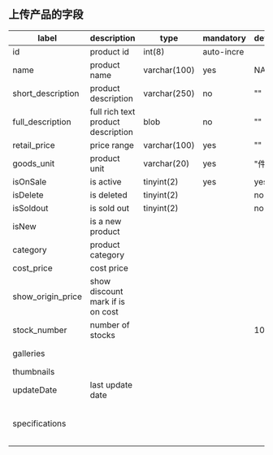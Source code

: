 ## 上传产品的字段

| label             | description                        | type         | mandatory  | default | comment                   |
|-------------------|------------------------------------|--------------|------------|---------|---------------------------|
| id                | product id                         | int(8)       | auto-incre |         |                           |
| name              | product name                       | varchar(100) | yes        | NA      |                           |
| short_description | product description                | varchar(250) | no         | ""      |                           |
| full_description  | full rich text product description | blob         | no         | ""      | rich text                 |
| retail_price      | price range                        | varchar(100) | yes        | ""      |                           |
| goods_unit        | product unit                       | varchar(20)  | yes        | "件"    |                           |
| isOnSale          | is active                          | tinyint(2)   | yes        | yes     |                           |
| isDelete          | is deleted                         | tinyint(2)   |            | no      |                           |
| isSoldout         | is sold out                        | tinyint(2)   |            | no      |                           |
| isNew             | is a new product                   |              |            |         |                           |
| category          | product category                   |              |            |         | category table            |
| cost_price        | cost price                         |              |            |         |                           |
| show_origin_price | show discount mark if is on cost   |              |            |         |                           |
| stock_number      | number of stocks                   |              |            | 100     |                           |
| galleries         |                                    |              |            |         | gallery table             |
| thumbnails        |                                    |              |            |         |                           |
| updateDate        | last update date                   |              |            |         |                           |
| specifications    |                                    |              |            |         | links to goods meta table |